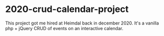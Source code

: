 # 2020-crud-calendar-project
This project got me hired at Heimdal back in december 2020. It's a vanilla php + jQuery CRUD of events on an interactive calendar.
